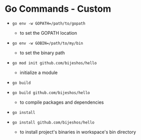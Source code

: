 # Go Commands - Custom
- `go env -w GOPATH=/path/to/gopath`
    - to set the GOPATH location

- `go env -w GOBIN=/path/to/my/bin`
    - to set the binary path

- `go mod init github.com/bijeshos/hello`
    - initialize a module

- `go build`
- `go build github.com/bijeshos/hello`
    - to compile packages and dependencies

- `go install`
- `go install github.com/bijeshos/hello`
    - to install project's binaries in workspace's bin directory

